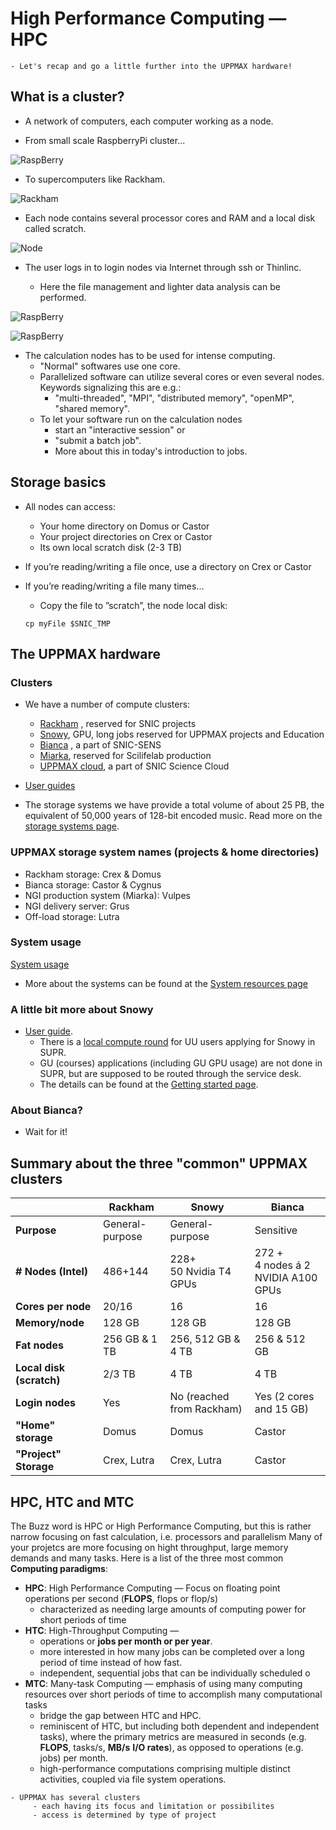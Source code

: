 # High Performance Computing — HPC

```{objectives}
- Let's recap and go a little further into the UPPMAX hardware!
```

## What is a cluster?
- A network of computers, each computer working as a node.

- From small scale RaspberryPi cluster... 
     
![RaspBerry](./img/IMG_5111.jpeg)

- To supercomputers like Rackham.

![Rackham](./img/uppmax-light2.jpg)

- Each node contains several processor cores and RAM and a local disk called scratch.

![Node](./img/node.png)

- The user logs in to login nodes via Internet through ssh or Thinlinc.

  - Here the file management and lighter data analysis can be performed.

![RaspBerry](./img/nodes.png)

![RaspBerry](./img/Bild1.png)

- The calculation nodes has to be used for intense computing. 
  - "Normal" softwares use one core.
  - Parallelized software can utilize several cores or even several nodes. Keywords signalizing this are e.g.:
    - "multi-threaded", "MPI", "distributed memory", "openMP", "shared memory".
  - To let your software run on the calculation nodes
    - start an "interactive session" or
    - "submit a batch job".
    - More about this in today's introduction to jobs.

## Storage basics
- All nodes can access:
  - Your home directory on Domus or Castor
  - Your project directories on Crex or Castor
  - Its own local scratch disk (2-3 TB)

- If you’re reading/writing a file once, use a directory on Crex or Castor
- If you’re reading/writing a file many times...
    - Copy the file to ”scratch”, the node local disk:
    ```
    cp myFile $SNIC_TMP
    ```
        
        
## The UPPMAX hardware   
 
### Clusters

- We have a number of compute clusters:

  -  [Rackham](https://www.uppmax.uu.se/resources/systems/the-rackham-cluster/)
, reserved for SNIC projects
  -  [Snowy](https://www.uppmax.uu.se/resources/systems/the-snowy-cluster/), GPU, long jobs reserved for UPPMAX projects and Education
  -  [Bianca](https://www.uppmax.uu.se/resources/systems/the-bianca-cluster/)
, a part of SNIC-SENS
  -  [Miarka](https://www.uppmax.uu.se/resources/systems/miarka-cluster/), reserved for Scilifelab production
  -  [UPPMAX cloud](https://www.uppmax.uu.se/resources/systems/the-uppmax-cloud/), a part of SNIC Science Cloud

- [User guides](https://www.uppmax.uu.se/support/user-guides/)

- The storage systems we have provide a total volume of about 25 PB, the equivalent of  50,000 years of 128-bit encoded music. Read more on the [storage systems page](https://www.uppmax.uu.se/resources/systems/storage-systems/).

### UPPMAX storage system names (projects & home directories)
- Rackham storage: Crex & Domus
- Bianca storage: Castor & Cygnus
- NGI production system (Miarka): Vulpes
- NGI delivery server: Grus
- Off-load storage: Lutra

### System usage
[System usage](https://www.uppmax.uu.se/resources/system-usage/)

- More about the systems can be found at the [System resources page](https://www.uppmax.uu.se/resources/systems/)

 
### A little bit more about Snowy

- [User guide](https://www.uppmax.uu.se/support/user-guides/snowy-user-guide/).
  - There is a [local compute round](https://supr.snic.se/round/uppmaxcompute2021/) for UU users applying for Snowy in SUPR.
  - GU (courses) applications (including GU GPU usage) are not done in SUPR, but are supposed to be routed through the service desk.   
  - The details can be found at the [Getting started page](https://www.uppmax.uu.se/support/getting-started/course-projects/).

### About Bianca?
- Wait for it!

## Summary about the three "common" UPPMAX clusters

| |Rackham|Snowy|Bianca|
|-------|-----|------|---|
|**Purpose**|General-purpose|General-purpose|Sensitive|
|**#  Nodes (Intel)**|486+144|228+ <br>50 Nvidia T4 GPUs|272 +  <br>4 nodes á 2 <br>NVIDIA A100 GPUs|
|**Cores per node**|20/16|16|16|
|**Memory/node**|128 GB|128 GB|128 GB
|**Fat nodes**|256 GB & 1 TB| 256, 512 GB & 4 TB| 256 & 512 GB|
|**Local disk (scratch)**|2/3 TB| 4 TB| 4 TB |
|**Login nodes**|Yes| No (reached from Rackham)|Yes (2 cores and 15 GB)|
|**"Home" storage**|Domus|Domus|Castor|
|**"Project" Storage**|Crex, Lutra|Crex, Lutra|Castor|

## HPC, HTC and MTC

The Buzz word is HPC or High Performance Computing, but this is rather narrow focusing on fast calculation, i.e. processors and parallelism
Many of your projetcs are more focusing on hight throughput, large memory demands and many tasks.
Here is a list of the three most common **Computing paradigms**:

- **HPC**: High Performance Computing — Focus on floating point operations per second (**FLOPS**, flops or flop/s) 
  - characterized as needing large amounts of computing power for short periods of time
- **HTC**: High-Throughput Computing — 
  - operations or **jobs per month or per year**. 
  - more interested in how many jobs can be completed over a long period of time instead of how fast. 
  - independent, sequential jobs that can be individually scheduled o
- **MTC**: Many-task Computing — emphasis of using many computing resources over short periods of time to accomplish many computational tasks
  - bridge the gap between HTC and HPC. 
  - reminiscent of HTC, but including both dependent and independent tasks), where the primary metrics are measured in seconds (e.g. **FLOPS**, tasks/s, **MB/s** **I/O rates**), as opposed to operations (e.g. jobs) per month. 
  - high-performance computations comprising multiple distinct activities, coupled via file system operations. 


```{keypoints}
- UPPMAX has several clusters 
     - each having its focus and limitation or possibilites
     - access is determined by type of project
```
